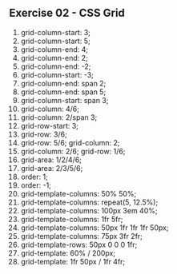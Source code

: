 ## Exercise 02 - CSS Grid

1. grid-column-start: 3;
2. grid-column-start: 5;
3. grid-column-end: 4;
4. grid-column-end: 2;
5. grid-column-end: -2;
6. grid-column-start: -3;
7. grid-column-end: span 2;
8. grid-column-end: span 5;
9. grid-column-start: span 3;
10. grid-column: 4/6;
11. grid-column: 2/span 3;
12. grid-row-start: 3;
13. grid-row: 3/6;
14. grid-row: 5/6;
   grid-column: 2;
15. grid-column: 2/6;
   grid-row: 1/6;
16. grid-area: 1/2/4/6;
17. grid-area: 2/3/5/6;
18. order: 1;
19. order: -1;
20. grid-template-columns: 50% 50%;
21. grid-template-columns: repeat(5, 12.5%);
22. grid-template-columns: 100px 3em 40%;
23. grid-template-columns: 1fr 5fr;
24. grid-template-columns: 50px 1fr 1fr 1fr 50px;
25. grid-template-columns: 75px 3fr 2fr;
26. grid-template-rows: 50px 0 0 0 1fr;
27. grid-template: 60% / 200px;
28. grid-template: 1fr 50px / 1fr 4fr;

